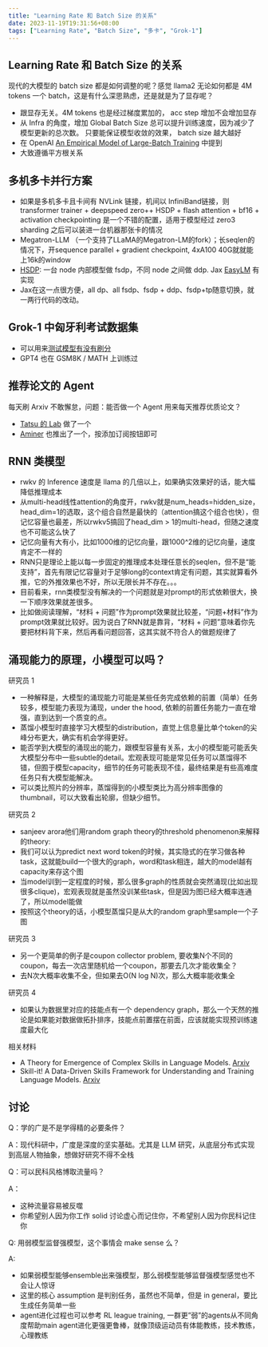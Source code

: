 ```yaml
---
title: "Learning Rate 和 Batch Size 的关系"
date: 2023-11-19T19:31:56+08:00
tags: ["Learning Rate", "Batch Size", "多卡", "Grok-1"]
---
```


## Learning Rate 和 Batch Size 的关系
现代的大模型的 batch size 都是如何调整的呢？感觉 llama2 无论如何都是 4M tokens 一个 batch，这是有什么深思熟虑，还是就是为了显存呢？
* 跟显存无关。4M tokens 也是经过梯度累加的， acc step 增加不会增加显存
* 从 Infra 的角度，增加 Global Batch Size 总可以提升训练速度，因为减少了模型更新的总次数。 只要能保证模型收敛的效果， batch size 越大越好
* 在 OpenAI [An Empirical Model of Large-Batch Training](https://arxiv.org/abs/1812.06162) 中提到
* 大致遵循平方根关系

## 多机多卡并行方案
* 如果是多机多卡且卡间有 NVLink 链接，机间以 InfiniBand链接，则 transformer trainer + deepspeed zero++ HSDP + flash attention + bf16 + activation checkpointing 是一个不错的配置，适用于模型经过 zero3 sharding 之后可以装进一台机器那张卡的情况
* Megatron-LLM （一个支持了LLaMA的Megatron-LM的fork）；长seqlen的情况下，开sequence parallel + gradient checkpoint, 4xA100 40G就就能上16k的window
* [HSDP](https://dev-discuss.pytorch.org/t/rethinking-pytorch-fully-sharded-data-parallel-fsdp-from-first-principles/1019): 一台 node 内部模型做 fsdp，不同 node 之间做 ddp. Jax [EasyLM](https://github.com/young-geng/EasyLM) 有实现
* Jax在这一点很方便，all dp、all fsdp、fsdp + ddp、fsdp+tp随意切换，就一两行代码的改动。

## Grok-1 中匈牙利考试数据集

* 可以用来[测试模型有没有刷分](https://huggingface.co/datasets/keirp/hungarian_national_hs_finals_exam)
* GPT4 也在 GSM8K / MATH 上训练过

## 推荐论文的 Agent 
每天刷 Arxiv 不敢懈怠，问题：能否做一个 Agent 用来每天推荐优质论文？
* [Tatsu 的 Lab](https://tatsu-lab.github.io/gpt_paper_assistant/) 做了一个
* [Aminer](https://www.aminer.cn/) 也推出了一个，按添加订阅按钮即可

## RNN 类模型
* rwkv 的 Inference 速度是 llama 的几倍以上，如果确实效果好的话，能大幅降低推理成本
* 从multi-head线性attention的角度开，rwkv就是num_heads=hidden_size，head_dim=1的选取，这个组合自然是最快的（attention搞这个组合也快），但记忆容量也最差，所以rwkv5搞回了head_dim > 1的multi-head，但随之速度也不可能这么快了
* 记忆向量有大有小，比如1000维的记忆向量，跟1000^2维的记忆向量，速度肯定不一样的
* RNN只是理论上能以每一步固定的推理成本处理任意长的seqlen，但不是“能支持”，首先有限记忆容量对于足够long的context肯定有问题，其实就算看外推，它的外推效果也不好，所以无限长并不存在。。。
* 目前看来，rnn类模型没有解决的一个问题就是对prompt的形式依赖很大，换一下顺序效果就差很多。
* 比如做阅读理解，“材料 + 问题”作为prompt效果就比较差，“问题+材料”作为prompt效果就比较好。因为说白了RNN就是靠背，“材料 + 问题”意味着你先要把材料背下来，然后再看问题回答，这其实就不符合人的做题规律了

## 涌现能力的原理，小模型可以吗？
研究员 1
* 一种解释是，大模型的涌现能力可能是某些任务完成依赖的前置（简单）任务较多，模型能力表现为涌现，under the hood, 依赖的前置任务能力一直在增强，直到达到一个质变的点。
* 蒸馏小模型时直接学习大模型的distribution，直觉上信息量比单个token的尖峰分布更大，确实有机会学得更好。
* 能否学到大模型的涌现出的能力，跟模型容量有关系，太小的模型能可能丢失大模型分布中一些subtle的detail。宏观表现可能是常见任务可以蒸馏得不错，但囿于模型capacity，细节的任务可能表现不佳，最终结果是有些高难度任务只有大模型能解决。
* 可以类比照片的分辨率，蒸馏得到的小模型类比为高分辨率图像的thumbnail，可以大致看出轮廓，但缺少细节。

研究员 2
* sanjeev arora他们用random graph theory的threshold phenomenon来解释的theory:
* 我们可以认为predict next word token的时候，其实隐式的在学习做各种task，这就能build一个很大的graph，word和task相连，越大的model越有capacity来存这个图
* 当model训到一定程度的时候，那么很多graph的性质就会突然涌现(比如出现很多clique)，宏观表现就是虽然没训某些task，但是因为图已经大概率连通了，所以model能做
* 按照这个theory的话，小模型蒸馏只是从大的random graph里sample一个子图

研究员 3
* 另一个更简单的例子是coupon collector problem, 要收集N个不同的coupon，每去一次店里随机给一个coupon，那要去几次才能收集全？
* 去N次大概率收集不全，但如果去O(N log N)次，那么大概率能收集全

研究员 4
* 如果认为数据里对应的技能点有一个 dependency graph，那么一个天然的推论是如果能对数据做拓扑排序，技能点前置摆在前面，应该就能实现预训练速度最大化 

相关材料
* A Theory for Emergence of Complex Skills in Language Models. [Arxiv](https://arxiv.org/abs/2307.15936)
* Skill-it! A Data-Driven Skills Framework for Understanding and Training Language Models. [Arxiv](https://arxiv.org/abs/2307.14430)

## 讨论

Q：学的广是不是学得精的必要条件？

A：现代科研中，广度是深度的坚实基础。尤其是 LLM 研究，从底层分布式实现到高层人物抽象，想做好研究不得不全栈

Q：可以民科风格博取流量吗？

A：
* 这种流量容易被反噬
* 你希望别人因为你工作 solid 讨论虚心而记住你，不希望别人因为你民科记住你

Q: 用弱模型监督强模型，这个事情会 make sense 么？

A: 
* 如果弱模型能够ensemble出来强模型，那么弱模型能够监督强模型感觉也不会让人惊讶
* 这里的核心 assumption 是判别任务，虽然也不简单，但是 in general，要比生成任务简单一些
* agent进化过程也可以参考 RL league training, 一群更”弱”的agents从不同角度帮助main agent进化更强更鲁棒，就像顶级运动员有体能教练，技术教练，心理教练
